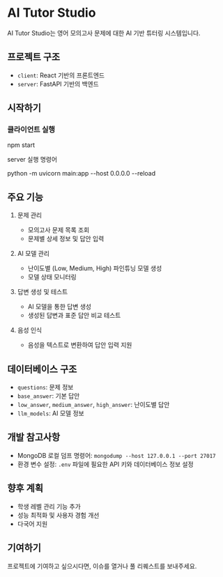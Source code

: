 # AI Tutor Studio

AI Tutor Studio는 영어 모의고사 문제에 대한 AI 기반 튜터링 시스템입니다.

## 프로젝트 구조

- `client`: React 기반의 프론트엔드
- `server`: FastAPI 기반의 백엔드

## 시작하기

### 클라이언트 실행

npm start

server 실행 명령어

python -m uvicorn main:app --host 0.0.0.0 --reload

## 주요 기능

1. 문제 관리
   - 모의고사 문제 목록 조회
   - 문제별 상세 정보 및 답안 입력

2. AI 모델 관리
   - 난이도별 (Low, Medium, High) 파인튜닝 모델 생성
   - 모델 상태 모니터링

3. 답변 생성 및 테스트
   - AI 모델을 통한 답변 생성
   - 생성된 답변과 표준 답안 비교 테스트

4. 음성 인식
   - 음성을 텍스트로 변환하여 답안 입력 지원

## 데이터베이스 구조

- `questions`: 문제 정보
- `base_answer`: 기본 답안
- `low_answer`, `medium_answer`, `high_answer`: 난이도별 답안
- `llm_models`: AI 모델 정보

## 개발 참고사항

- MongoDB 로컬 덤프 명령어: `mongodump --host 127.0.0.1 --port 27017`
- 환경 변수 설정: `.env` 파일에 필요한 API 키와 데이터베이스 정보 설정

## 향후 계획

- 학생 레벨 관리 기능 추가
- 성능 최적화 및 사용자 경험 개선
- 다국어 지원

## 기여하기

프로젝트에 기여하고 싶으시다면, 이슈를 열거나 풀 리퀘스트를 보내주세요.
